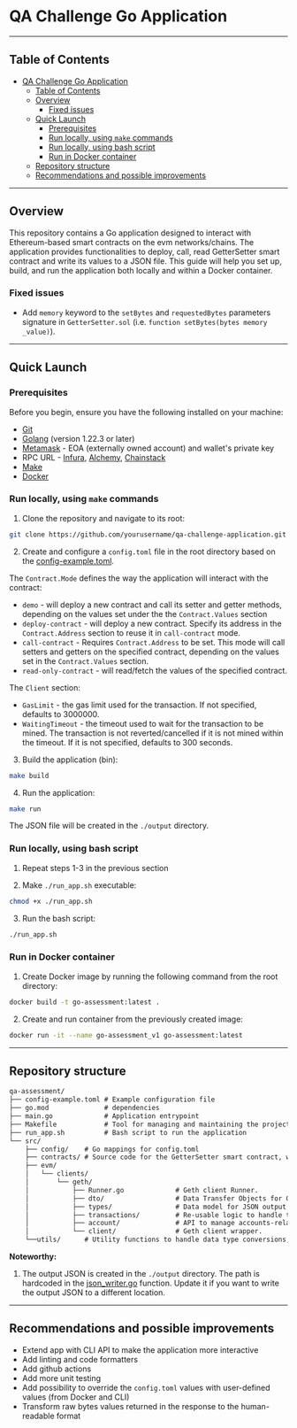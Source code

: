 # QA Challenge Go Application

---

## Table of Contents

- [QA Challenge Go Application](#qa-challenge-go-application)
  - [Table of Contents](#table-of-contents)
  - [Overview](#overview)
    - [Fixed issues](#fixed-issues)
  - [Quick Launch](#quick-launch)
    - [Prerequisites](#prerequisites)
    - [Run locally, using `make` commands](#run-locally-using-make-commands)
    - [Run locally, using bash script](#run-locally-using-bash-script)
    - [Run in Docker container](#run-in-docker-container)
  - [Repository structure](#repository-structure)
  - [Recommendations and possible improvements](#recommendations-and-possible-improvements)

---

## Overview

This repository contains a Go application designed to interact with Ethereum-based smart contracts on the evm networks/chains. The application provides functionalities to deploy, call, read GetterSetter smart contract and write its values to a JSON file. This guide will help you set up, build, and run the application both locally and within a Docker container.

### Fixed issues

- Add `memory` keyword to the `setBytes` and `requestedBytes` parameters signature in `GetterSetter.sol` (i.e. `function setBytes(bytes memory _value)`).

---

## Quick Launch

### Prerequisites

Before you begin, ensure you have the following installed on your machine:

- [Git](https://git-scm.com/downloads)
- [Golang](https://golang.org/dl/) (version 1.22.3 or later)
- [Metamask](https://metamask.io/) - EOA (externally owned account) and wallet's private key
- RPC URL - [Infura](https://www.infura.io/), [Alchemy](https://www.alchemy.com/), [Chainstack](https://chainstack.com/)
- [Make](https://www.gnu.org/software/make/manual/make.html)
- [Docker](https://www.docker.com/products/docker-desktop)

### Run locally, using `make` commands

1. Clone the repository and navigate to its root:

  ```sh
  git clone https://github.com/yourusername/qa-challenge-application.git && cd qa-challenge-application
  ```

2. Create and configure a `config.toml` file in the root directory based on the [config-example.toml](config-example.toml).

The `Contract.Mode` defines the way the application will interact with the contract:

- `demo` - will deploy a new contract and call its setter and getter methods, depending on the values set under the the `Contract.Values` section
- `deploy-contract` - will deploy a new contract. Specify its address in the `Contract.Address` section to reuse it in `call-contract` mode.
- `call-contract` - Requires `Contract.Address` to be set. This mode will call setters and getters on the specified contract, depending on the values set in the `Contract.Values` section.
- `read-only-contract` - will read/fetch the values of the specified contract.  
  
The `Client` section:

- `GasLimit` - the gas limit used for the transaction. If not specified, defaults to 3000000.
- `WaitingTimeout` - the timeout used to wait for the transaction to be mined. The transaction is not reverted/cancelled if it is not mined within the timeout. If it is not specified, defaults to 300 seconds.

3. Build the application (bin):

  ```sh
  make build
  ```

4. Run the application:

  ```sh
  make run
  ```

The JSON file will be created in the `./output` directory.

### Run locally, using bash script

1. Repeat steps 1-3 in the previous section

2. Make `./run_app.sh` executable:
  
  ```sh
  chmod +x ./run_app.sh
  ```

3. Run the bash script:

  ```sh
  ./run_app.sh
  ```

### Run in Docker container

1. Create Docker image by running the following command from the root directory:

  ```sh
  docker build -t go-assessment:latest .
  ```

2. Create and run container from the previously created image:

  ```sh
  docker run -it --name go-assessment_v1 go-assessment:latest
  ```

---

## Repository structure

```txt
qa-assessment/
├── config-example.toml # Example configuration file
├── go.mod              # dependencies
├── main.go             # Application entrypoint
├── Makefile            # Tool for managing and maintaining the project
├── run_app.sh          # Bash script to run the application
└── src/
    ├── config/    # Go mappings for config.toml
    ├── contracts/ # Source code for the GetterSetter smart contract, with go bindings
    ├── evm/
    │   └── clients/
    │       └── geth/
    │           ├── Runner.go             # Geth client Runner.
    │           ├── dto/                  # Data Transfer Objects for GetterSetter smart contract. Implements Builder pattern for flexibility.
    │           ├── types/                # Data model for JSON output
    │           ├── transactions/         # Re-usable logic to handle transactions.
    │           ├── account/              # API to manage accounts-related data (private key, EOA, balance, etc).
    │           └── client/               # Geth client wrapper.
    └──utils/      # Utility functions to handle data type conversions, application configurations and JSON responses
```

**Noteworthy:**

1. The output JSON is created in the `./output` directory. The path is hardcoded in the [json_writer.go](./src/utils/json_writer.go) function. Update it if you want to write the output JSON to a different location.

---

## Recommendations and possible improvements

- Extend app with CLI API to make the application more interactive
- Add linting and code formatters
- Add github actions
- Add more unit testing
- Add possibility to override the `config.toml` values with user-defined values (from Docker and CLI)
- Transform raw bytes values returned in the response to the human-readable format
